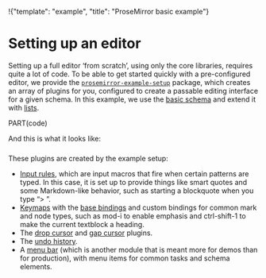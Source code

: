 !{"template": "example", "title": "ProseMirror basic example"}

# Setting up an editor

Setting up a full editor ‘from scratch’, using only the core
libraries, requires quite a lot of code. To be able to get started
quickly with a pre-configured editor, we provide the
[`prosemirror-example-setup`](https://github.com/prosemirror/prosemirror-example-setup)
package, which creates an array of plugins for you, configured to
create a passable editing interface for a given schema. In this
example, we use the [basic
schema](https://github.com/prosemirror/prosemirror-schema-basic) and
extend it with
[lists](https://github.com/prosemirror/prosemirror-schema-list).

PART(code)

And this is what it looks like:

<div id=editor style="margin-bottom: 23px"></div>

These plugins are created by the example setup:

 * [Input rules](##inputrules), which are input macros that fire when
   certain patterns are typed. In this case, it is set up to provide
   things like smart quotes and some Markdown-like behavior, such as
   starting a blockquote when you type “> ”.
 * [Keymaps](##keymap) with the [base bindings](##commands.baseKeymap)
   and custom bindings for common mark and node types, such as mod-i
   to enable emphasis and ctrl-shift-1 to make the current textblock a
   heading.
 * The [drop
   cursor](https://github.com/prosemirror/prosemirror-dropcursor) and
   [gap cursor](##gapcursor) plugins.
 * The [undo history](##history).
 * A [menu bar](https://github.com/prosemirror/prosemirror-menu)
   (which is another module that is meant more for demos than for
   production), with menu items for common tasks and schema elements.

<div style="display: none" id="content">
  <h3>Hello ProseMirror</h3>

  <p>This is editable text. You can focus it and start typing.</p>

  <p>To apply styling, you can select a piece of text and manipulate
  its styling from the menu. The basic schema
  supports <em>emphasis</em>, <strong>strong
  text</strong>, <a href="http://marijnhaverbeke.nl/blog">links</a>, <code>code
  font</code>, and <img src="/img/smiley.png"> images.</p>

  <p>Block-level structure can be manipulated with key bindings (try
  ctrl-shift-2 to create a level 2 heading, or enter in an empty
  textblock to exit the parent block), or through the menu.</p>

  <p>Try using the “list” item in the menu to wrap this paragraph in
  a numbered list.</p>
</div>
